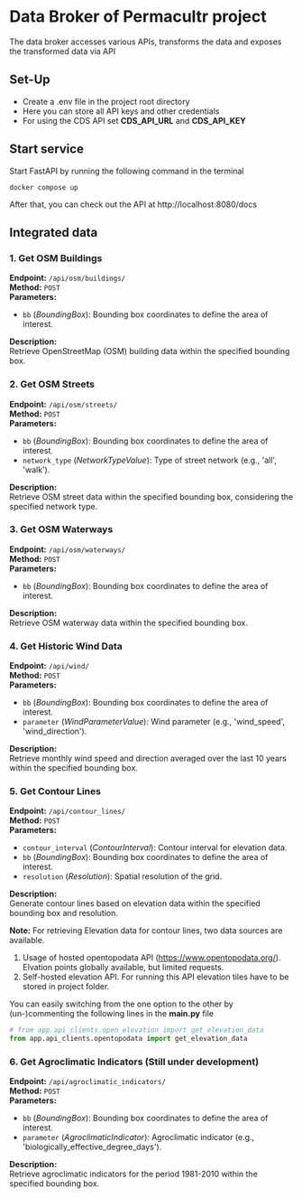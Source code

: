 # Data Broker of Permacultr project

The data broker accesses various APIs, transforms the data and exposes the transformed data via API

## Set-Up

- Create a .env file in the project root directory
- Here you can store all API keys and other credentials
- For using the CDS API set **CDS_API_URL** and **CDS_API_KEY**

## Start service

Start FastAPI by running the following command in the terminal

```
docker compose up
```

After that, you can check out the API at
http://localhost:8080/docs

## Integrated data

### 1. Get OSM Buildings

**Endpoint:** `/api/osm/buildings/`  
**Method:** `POST`  
**Parameters:**

- `bb` (_BoundingBox_): Bounding box coordinates to define the area of interest.

**Description:**  
Retrieve OpenStreetMap (OSM) building data within the specified bounding box.

### 2. Get OSM Streets

**Endpoint:** `/api/osm/streets/`  
**Method:** `POST`  
**Parameters:**

- `bb` (_BoundingBox_): Bounding box coordinates to define the area of interest.
- `network_type` (_NetworkTypeValue_): Type of street network (e.g., 'all', 'walk').

**Description:**  
Retrieve OSM street data within the specified bounding box, considering the specified network type.

### 3. Get OSM Waterways

**Endpoint:** `/api/osm/waterways/`  
**Method:** `POST`  
**Parameters:**

- `bb` (_BoundingBox_): Bounding box coordinates to define the area of interest.

**Description:**  
Retrieve OSM waterway data within the specified bounding box.

### 4. Get Historic Wind Data

**Endpoint:** `/api/wind/`  
**Method:** `POST`  
**Parameters:**

- `bb` (_BoundingBox_): Bounding box coordinates to define the area of interest.
- `parameter` (_WindParameterValue_): Wind parameter (e.g., 'wind_speed', 'wind_direction').

**Description:**  
Retrieve monthly wind speed and direction averaged over the last 10 years within the specified bounding box.

### 5. Get Contour Lines

**Endpoint:** `/api/contour_lines/`  
**Method:** `POST`  
**Parameters:**

- `contour_interval` (_ContourInterval_): Contour interval for elevation data.
- `bb` (_BoundingBox_): Bounding box coordinates to define the area of interest.
- `resolution` (_Resolution_): Spatial resolution of the grid.

**Description:**  
Generate contour lines based on elevation data within the specified bounding box and resolution.

**Note:**
For retrieving Elevation data for contour lines, two data sources are available.

1. Usage of hosted opentopodata API (https://www.opentopodata.org/). Elvation points globally available, but limited requests.
2. Self-hosted elevation API. For running this API elevation tiles have to be stored in project folder.

You can easily switching from the one option to the other by (un-)commenting the following lines in the **main.py** file

```python
# from app.api_clients.open_elevation import get_elevation_data
from app.api_clients.opentopodata import get_elevation_data
```

### 6. Get Agroclimatic Indicators (Still under development)

**Endpoint:** `/api/agroclimatic_indicators/`  
**Method:** `POST`  
**Parameters:**

- `bb` (_BoundingBox_): Bounding box coordinates to define the area of interest.
- `parameter` (_AgroclimaticIndicator_): Agroclimatic indicator (e.g., 'biologically_effective_degree_days').

**Description:**  
Retrieve agroclimatic indicators for the period 1981-2010 within the specified bounding box.
